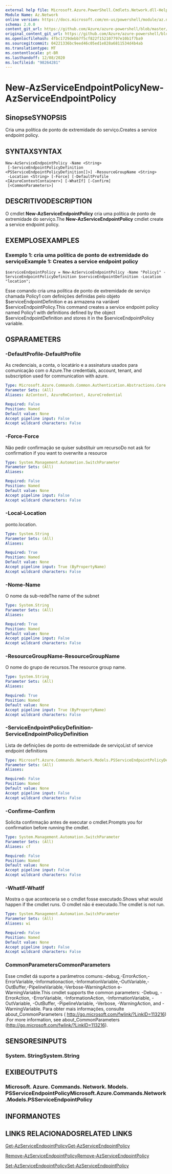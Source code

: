 ```yaml
---
external help file: Microsoft.Azure.PowerShell.Cmdlets.Network.dll-Help.xml
Module Name: Az.Network
online version: https://docs.microsoft.com/en-us/powershell/module/az.network/new-azserviceendpointpolicy
schema: 2.0.0
content_git_url: https://github.com/Azure/azure-powershell/blob/master/src/Network/Network/help/New-AzServiceEndpointPolicy.md
original_content_git_url: https://github.com/Azure/azure-powershell/blob/master/src/Network/Network/help/New-AzServiceEndpointPolicy.md
ms.openlocfilehash: 4fbc1729debb7f5cf822f152107797e10b1f7ba9
ms.sourcegitcommit: 04221336bc9eed46c05ed1e828a6811534d4b4ab
ms.translationtype: MT
ms.contentlocale: pt-BR
ms.lasthandoff: 12/08/2020
ms.locfileid: "98264281"
---
```

# <span data-ttu-id="95c1a-101">New-AzServiceEndpointPolicy</span><span class="sxs-lookup"><span data-stu-id="95c1a-101">New-AzServiceEndpointPolicy</span></span>

## <span data-ttu-id="95c1a-102">Sinopse</span><span class="sxs-lookup"><span data-stu-id="95c1a-102">SYNOPSIS</span></span>
<span data-ttu-id="95c1a-103">Cria uma política de ponto de extremidade do serviço.</span><span class="sxs-lookup"><span data-stu-id="95c1a-103">Creates a service endpoint policy.</span></span>

## <span data-ttu-id="95c1a-104">SYNTAX</span><span class="sxs-lookup"><span data-stu-id="95c1a-104">SYNTAX</span></span>

```
New-AzServiceEndpointPolicy -Name <String>
 [-ServiceEndpointPolicyDefinition <PSServiceEndpointPolicyDefinition[]>] -ResourceGroupName <String>
 -Location <String> [-Force] [-DefaultProfile <IAzureContextContainer>] [-WhatIf] [-Confirm]
 [<CommonParameters>]
```

## <span data-ttu-id="95c1a-105">DESCRITIVO</span><span class="sxs-lookup"><span data-stu-id="95c1a-105">DESCRIPTION</span></span>
<span data-ttu-id="95c1a-106">O cmdlet **New-AzServiceEndpointPolicy** cria uma política de ponto de extremidade do serviço.</span><span class="sxs-lookup"><span data-stu-id="95c1a-106">The **New-AzServiceEndpointPolicy** cmdlet create a service endpoint policy.</span></span>

## <span data-ttu-id="95c1a-107">EXEMPLOS</span><span class="sxs-lookup"><span data-stu-id="95c1a-107">EXAMPLES</span></span>

### <span data-ttu-id="95c1a-108">Exemplo 1: cria uma política de ponto de extremidade do serviço</span><span class="sxs-lookup"><span data-stu-id="95c1a-108">Example 1: Creates a service endpoint policy</span></span>
```
$serviceEndpointPolicy = New-AzServiceEndpointPolicy -Name "Policy1" -ServiceEndpointPolicyDefinition $serviceEndpointDefinition -Location "location";
```

<span data-ttu-id="95c1a-109">Esse comando cria uma política de ponto de extremidade de serviço chamada Policy1 com definições definidas pelo objeto $serviceEndpointDefinition e as armazena na variável $serviceEndpointPolicy.</span><span class="sxs-lookup"><span data-stu-id="95c1a-109">This command creates a service endpoint policy named Policy1 with definitions defined by the object $serviceEndpointDefinition and stores it in the $serviceEndpointPolicy variable.</span></span>

## <span data-ttu-id="95c1a-110">OS</span><span class="sxs-lookup"><span data-stu-id="95c1a-110">PARAMETERS</span></span>

### <span data-ttu-id="95c1a-111">-DefaultProfile</span><span class="sxs-lookup"><span data-stu-id="95c1a-111">-DefaultProfile</span></span>
<span data-ttu-id="95c1a-112">As credenciais, a conta, o locatário e a assinatura usados para comunicação com o Azure.</span><span class="sxs-lookup"><span data-stu-id="95c1a-112">The credentials, account, tenant, and subscription used for communication with azure.</span></span>

```yaml
Type: Microsoft.Azure.Commands.Common.Authentication.Abstractions.Core.IAzureContextContainer
Parameter Sets: (All)
Aliases: AzContext, AzureRmContext, AzureCredential

Required: False
Position: Named
Default value: None
Accept pipeline input: False
Accept wildcard characters: False
```

### <span data-ttu-id="95c1a-113">-Force</span><span class="sxs-lookup"><span data-stu-id="95c1a-113">-Force</span></span>
<span data-ttu-id="95c1a-114">Não pedir confirmação se quiser substituir um recurso</span><span class="sxs-lookup"><span data-stu-id="95c1a-114">Do not ask for confirmation if you want to overwrite a resource</span></span>

```yaml
Type: System.Management.Automation.SwitchParameter
Parameter Sets: (All)
Aliases:

Required: False
Position: Named
Default value: None
Accept pipeline input: False
Accept wildcard characters: False
```

### <span data-ttu-id="95c1a-115">-Local</span><span class="sxs-lookup"><span data-stu-id="95c1a-115">-Location</span></span>
<span data-ttu-id="95c1a-116">ponto.</span><span class="sxs-lookup"><span data-stu-id="95c1a-116">location.</span></span>

```yaml
Type: System.String
Parameter Sets: (All)
Aliases:

Required: True
Position: Named
Default value: None
Accept pipeline input: True (ByPropertyName)
Accept wildcard characters: False
```

### <span data-ttu-id="95c1a-117">-Nome</span><span class="sxs-lookup"><span data-stu-id="95c1a-117">-Name</span></span>
<span data-ttu-id="95c1a-118">O nome da sub-rede</span><span class="sxs-lookup"><span data-stu-id="95c1a-118">The name of the subnet</span></span>

```yaml
Type: System.String
Parameter Sets: (All)
Aliases:

Required: True
Position: Named
Default value: None
Accept pipeline input: False
Accept wildcard characters: False
```

### <span data-ttu-id="95c1a-119">-ResourceGroupName</span><span class="sxs-lookup"><span data-stu-id="95c1a-119">-ResourceGroupName</span></span>
<span data-ttu-id="95c1a-120">O nome do grupo de recursos.</span><span class="sxs-lookup"><span data-stu-id="95c1a-120">The resource group name.</span></span>

```yaml
Type: System.String
Parameter Sets: (All)
Aliases:

Required: True
Position: Named
Default value: None
Accept pipeline input: True (ByPropertyName)
Accept wildcard characters: False
```

### <span data-ttu-id="95c1a-121">-ServiceEndpointPolicyDefinition</span><span class="sxs-lookup"><span data-stu-id="95c1a-121">-ServiceEndpointPolicyDefinition</span></span>
<span data-ttu-id="95c1a-122">Lista de definições de ponto de extremidade de serviço</span><span class="sxs-lookup"><span data-stu-id="95c1a-122">List of service endpoint definitions</span></span>

```yaml
Type: Microsoft.Azure.Commands.Network.Models.PSServiceEndpointPolicyDefinition[]
Parameter Sets: (All)
Aliases:

Required: False
Position: Named
Default value: None
Accept pipeline input: False
Accept wildcard characters: False
```

### <span data-ttu-id="95c1a-123">-Confirme</span><span class="sxs-lookup"><span data-stu-id="95c1a-123">-Confirm</span></span>
<span data-ttu-id="95c1a-124">Solicita confirmação antes de executar o cmdlet.</span><span class="sxs-lookup"><span data-stu-id="95c1a-124">Prompts you for confirmation before running the cmdlet.</span></span>

```yaml
Type: System.Management.Automation.SwitchParameter
Parameter Sets: (All)
Aliases: cf

Required: False
Position: Named
Default value: None
Accept pipeline input: False
Accept wildcard characters: False
```

### <span data-ttu-id="95c1a-125">-WhatIf</span><span class="sxs-lookup"><span data-stu-id="95c1a-125">-WhatIf</span></span>
<span data-ttu-id="95c1a-126">Mostra o que aconteceria se o cmdlet fosse executado.</span><span class="sxs-lookup"><span data-stu-id="95c1a-126">Shows what would happen if the cmdlet runs.</span></span>
<span data-ttu-id="95c1a-127">O cmdlet não é executado.</span><span class="sxs-lookup"><span data-stu-id="95c1a-127">The cmdlet is not run.</span></span>

```yaml
Type: System.Management.Automation.SwitchParameter
Parameter Sets: (All)
Aliases: wi

Required: False
Position: Named
Default value: None
Accept pipeline input: False
Accept wildcard characters: False
```

### <span data-ttu-id="95c1a-128">CommonParameters</span><span class="sxs-lookup"><span data-stu-id="95c1a-128">CommonParameters</span></span>
<span data-ttu-id="95c1a-129">Esse cmdlet dá suporte a parâmetros comuns:-debug,-ErrorAction,-ErrorVariable,-Informationaction,-InformationVariable,-OutVariable,-OutBuffer,-PipelineVariable,-Verbose-WarningAction e-WarningVariable.</span><span class="sxs-lookup"><span data-stu-id="95c1a-129">This cmdlet supports the common parameters: -Debug, -ErrorAction, -ErrorVariable, -InformationAction, -InformationVariable, -OutVariable, -OutBuffer, -PipelineVariable, -Verbose, -WarningAction, and -WarningVariable.</span></span> <span data-ttu-id="95c1a-130">Para obter mais informações, consulte about_CommonParameters ( http://go.microsoft.com/fwlink/?LinkID=113216) .</span><span class="sxs-lookup"><span data-stu-id="95c1a-130">For more information, see about_CommonParameters (http://go.microsoft.com/fwlink/?LinkID=113216).</span></span>

## <span data-ttu-id="95c1a-131">SENSORES</span><span class="sxs-lookup"><span data-stu-id="95c1a-131">INPUTS</span></span>

### <span data-ttu-id="95c1a-132">System. String</span><span class="sxs-lookup"><span data-stu-id="95c1a-132">System.String</span></span>

## <span data-ttu-id="95c1a-133">EXIBE</span><span class="sxs-lookup"><span data-stu-id="95c1a-133">OUTPUTS</span></span>

### <span data-ttu-id="95c1a-134">Microsoft. Azure. Commands. Network. Models. PSServiceEndpointPolicy</span><span class="sxs-lookup"><span data-stu-id="95c1a-134">Microsoft.Azure.Commands.Network.Models.PSServiceEndpointPolicy</span></span>

## <span data-ttu-id="95c1a-135">INFORMA</span><span class="sxs-lookup"><span data-stu-id="95c1a-135">NOTES</span></span>

## <span data-ttu-id="95c1a-136">LINKS RELACIONADOS</span><span class="sxs-lookup"><span data-stu-id="95c1a-136">RELATED LINKS</span></span>

[<span data-ttu-id="95c1a-137">Get-AzServiceEndpointPolicy</span><span class="sxs-lookup"><span data-stu-id="95c1a-137">Get-AzServiceEndpointPolicy</span></span>](./Get-AzServiceEndpointPolicy.md)

[<span data-ttu-id="95c1a-138">Remove-AzServiceEndpointPolicy</span><span class="sxs-lookup"><span data-stu-id="95c1a-138">Remove-AzServiceEndpointPolicy</span></span>](./Remove-AzServiceEndpointPolicy.md)

[<span data-ttu-id="95c1a-139">Set-AzServiceEndpointPolicy</span><span class="sxs-lookup"><span data-stu-id="95c1a-139">Set-AzServiceEndpointPolicy</span></span>](./Set-AzServiceEndpointPolicy.md)
